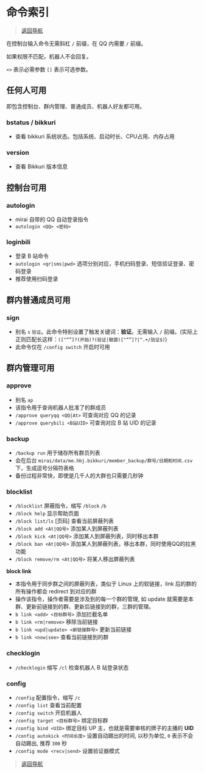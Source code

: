 # 命令索引

> [返回导航](../README.md)

在控制台输入命令无需斜杠 `/` 前缀，在 QQ 内需要 `/` 前缀。

如果权限不匹配，机器人不会回复。

`<>` 表示必需参数 `[]` 表示可选参数。

## 任何人可用

即包含控制台、群内管理、普通成员、机器人好友都可用。

### bstatus / bikkuri

- 查看 bikkuri 系统状态。包括系统、启动时长、CPU占用、内存占用

### version

- 查看 Bikkuri 版本信息

## 控制台可用

### autologin

- mirai 自带的 QQ 自动登录指令
- `autologin <QQ> <密码>`

### loginbili

- 登录 B 站命令
- `autologin <qr|sms|pwd>` 选项分别对应，手机扫码登录、短信验证登录、密码登录
- 推荐使用扫码登录

## 群内普通成员可用

### sign

- 别名 `s` `验证`。此命令特别设置了触发关键词：**验证**。无需输入 `/` 前缀。(实际上正则匹配长这样：`(["“”]?(开始)?(验证|驗證)["“”]?|^.+/验证$)`)
- 此命令仅在 `/config switch` 开启时可用

## 群内管理可用

### approve

- 别名 `ap`
- 该指令用于查询机器人批准了的群成员
- `/approve queryqq <QQ|At>` 可查询对应 QQ 的记录
- `/approve querybili <B站UID>` 可查询对应 B 站 UID 的记录

### backup

- `/backup run` 用于储存所有群员列表
- 会在后台 `mirai/data/me.hbj.bikkuri/member_backup/群号/日期和时间.csv` 下，生成逗号分隔符表格
- 备份过程非常快，即使是几千人的大群也只需要几秒钟

### blocklist
    
- `/blocklist` 屏蔽指令，缩写 `/block` `/b`
- `/block help` 显示帮助页面
- `/block list/ls` [页码] 查看当前屏蔽列表
- `/block add <At|QQ号>` 添加某人到屏蔽列表
- `/block kick <At|QQ号>` 添加某人到屏蔽列表，同时移出本群
- `/block ban <At|QQ号>` 添加某人到屏蔽列表，移出本群，同时使用QQ的拉黑功能
- `/block remove/rm <At|QQ号>` 将某人移出屏蔽列表

**block link**

- 本指令用于同步群之间的屏蔽列表，类似于 Linux 上的软链接，link 后的群的所有操作都会 redirect 到对应的群
- 操作该指令，操作者需要是涉及到的每一个群的管理, 如 update 就需要是本群、更新前链接到的群、更新后链接到的群，三群的管理。
- `b link <add> <目标群号>` 添加拦截名单
- `b link <rm|remove>` 移除当前链接
- `b link <upd|update> <新链接群号>` 更新当前链接
- `b link <now|see>` 查看当前链接到的群

### checklogin

- `/checklogin` 缩写 `/cl` 检查机器人 B 站登录状态

### config 

- `/config` 配置指令，缩写 `/c`
- `/config list` 查看当前配置
- `/config switch` 开启机器人
- `/config target <目标群号>` 绑定目标群
- `/config bind <UID>` 绑定目标 UP 主，也就是需要审核的牌子的主播的 **UID**
- `/config autokick <时间长度>` 设置自动踢出的时间, 以秒为单位, `0` 表示不会自动踢出, 推荐 `300` 秒
- `/config mode <recv|send>` 设置验证器模式

> [返回导航](../README.md)
